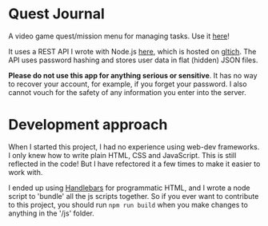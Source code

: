# Quest Journal
A video game quest/mission menu for managing tasks. Use it [here](https://daikman.github.io/quest-journal/)!

It uses a REST API I wrote with Node.js [here](https://github.com/daikman/quest-api), which is hosted on [gltich](https://glitch.com/). The API uses password hashing and stores user data in flat (hidden) JSON files.

**Please do not use this app for anything serious or sensitive**. It has no way to recover your account, for example, if you forget your password. I also cannot vouch for the safety of any information you enter into the server.

# Development approach
When I started this project, I had no experience using web-dev frameworks. I only knew how to write plain HTML, CSS and JavaScript. This is still reflected in the code! But I have refectored it a few times to make it easier to work with.

I ended up using [Handlebars](https://handlebarsjs.com/) for programmatic HTML, and I wrote a node script to 'bundle' all the js scripts together. So if you ever want to contribute to this project, you should run `npm run build` when you make changes to anything in the '/js' folder.
